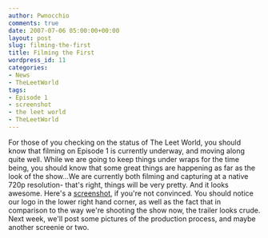 ```yaml
---
author: Pwnocchio
comments: true
date: 2007-07-06 05:00:00+00:00
layout: post
slug: filming-the-first
title: Filming the First
wordpress_id: 11
categories:
- News
- TheLeetWorld
tags:
- Episode 1
- screenshot
- the leet world
- TheLeetWorld
---
```


For those of you checking on the status of The Leet World, you should know that filming on Episode 1 is currently underway, and moving along quite well.  While we are going to keep things under wraps for the time being, you should know that some great things are happening as far as the look of the show...We are currently both filming and capturing at a native 720p resolution- that's right, things will be very pretty.  And it looks awesome.  Here's a [screenshot](http://sherman.unsquare.com/leetworld/ep1snapshot101tlw.jpg), if you're not convinced.  You should notice our logo in the lower right hand corner, as well as the fact that in comparison to the way we're shooting the show now, the trailer looks crude.  Next week, we'll post some pictures of the production process, and maybe another screenie or two.
